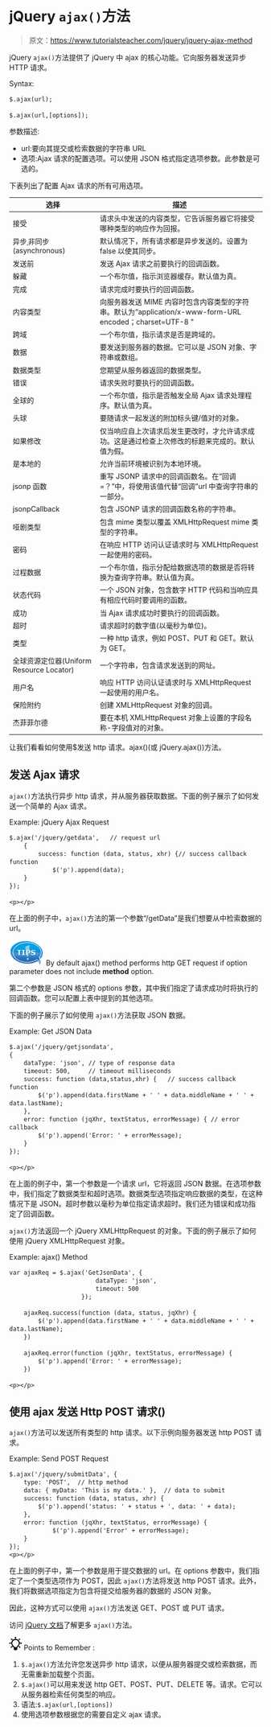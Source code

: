 # jQuery `ajax()`方法

> 原文：<https://www.tutorialsteacher.com/jquery/jquery-ajax-method>

jQuery `ajax()`方法提供了 jQuery 中 ajax 的核心功能。它向服务器发送异步 HTTP 请求。

Syntax:

```
$.ajax(url);

$.ajax(url,[options]);

```

参数描述:

*   url:要向其提交或检索数据的字符串 URL
*   选项:Ajax 请求的配置选项。可以使用 JSON 格式指定选项参数。此参数是可选的。

下表列出了配置 Ajax 请求的所有可用选项。

| 选择 | 描述 |
| --- | --- |
| 接受 | 请求头中发送的内容类型，它告诉服务器它将接受哪种类型的响应作为回报。 |
| 异步ˌ非同步(asynchronous) | 默认情况下，所有请求都是异步发送的。设置为 false 以使其同步。 |
| 发送前 | 发送 Ajax 请求之前要执行的回调函数。 |
| 躲藏 | 一个布尔值，指示浏览器缓存。默认值为真。 |
| 完成 | 请求完成时要执行的回调函数。 |
| 内容类型 | 向服务器发送 MIME 内容时包含内容类型的字符串。默认为“application/x-www-form-URL encoded；charset=UTF-8 " |
| 跨域 | 一个布尔值，指示请求是否是跨域的。 |
| 数据 | 要发送到服务器的数据。它可以是 JSON 对象、字符串或数组。 |
| 数据类型 | 您期望从服务器返回的数据类型。 |
| 错误 | 请求失败时要执行的回调函数。 |
| 全球的 | 一个布尔值，指示是否触发全局 Ajax 请求处理程序。默认值为真。 |
| 头球 | 要随请求一起发送的附加标头键/值对的对象。 |
| 如果修改 | 仅当响应自上次请求后发生更改时，才允许请求成功。这是通过检查上次修改的标题来完成的。默认值为假。 |
| 是本地的 | 允许当前环境被识别为本地环境。 |
| jsonp 函数 | 重写 JSONP 请求中的回调函数名。在“回调=？”中，将使用该值代替“回调”url 中查询字符串的一部分。 |
| jsonpCallback | 包含 JSONP 请求的回调函数名称的字符串。 |
| 哑剧类型 | 包含 mime 类型以覆盖 XMLHttpRequest mime 类型的字符串。 |
| 密码 | 在响应 HTTP 访问认证请求时与 XMLHttpRequest 一起使用的密码。 |
| 过程数据 | 一个布尔值，指示分配给数据选项的数据是否将转换为查询字符串。默认值为真。 |
| 状态代码 | 一个 JSON 对象，包含数字 HTTP 代码和当响应具有相应代码时要调用的函数。 |
| 成功 | 当 Ajax 请求成功时要执行的回调函数。 |
| 超时 | 请求超时的数字值(以毫秒为单位)。 |
| 类型 | 一种 http 请求，例如 POST、PUT 和 GET。默认为 GET。 |
| 全球资源定位器(Uniform Resource Locator) | 一个字符串，包含请求发送到的网址。 |
| 用户名 | 响应 HTTP 访问认证请求时与 XMLHttpRequest 一起使用的用户名。 |
| 保险附约 | 创建 XMLHttpRequest 对象的回调。 |
| 杰菲菲尔德 | 要在本机 XMLHttpRequest 对象上设置的字段名称-字段值对的对象。 |

让我们看看如何使用$发送 http 请求。ajax()(或 jQuery.ajax())方法。

## 发送 Ajax 请求

`ajax()`方法执行异步 http 请求，并从服务器获取数据。下面的例子展示了如何发送一个简单的 Ajax 请求。

Example: jQuery Ajax Request

```
$.ajax('/jquery/getdata',   // request url
    {
        success: function (data, status, xhr) {// success callback function
            $('p').append(data);
    }
});

<p></p>
```

在上面的例子中，`ajax()`方法的第一个参数“/getData”是我们想要从中检索数据的 url。

![](img/751bca76a769f8ad315ebee3fdf7d98e.png) By default ajax() method performs http GET request if option parameter does not include **method** option.

第二个参数是 JSON 格式的 options 参数，其中我们指定了请求成功时将执行的回调函数。您可以配置上表中提到的其他选项。

下面的例子展示了如何使用 `ajax()`方法获取 JSON 数据。

Example: Get JSON Data

```
$.ajax('/jquery/getjsondata', 
{
    dataType: 'json', // type of response data
    timeout: 500,     // timeout milliseconds
    success: function (data,status,xhr) {   // success callback function
        $('p').append(data.firstName + ' ' + data.middleName + ' ' + data.lastName);
    },
    error: function (jqXhr, textStatus, errorMessage) { // error callback 
        $('p').append('Error: ' + errorMessage);
    }
});

<p></p>
```

在上面的例子中，第一个参数是一个请求 url，它将返回 JSON 数据。在选项参数中，我们指定了数据类型和超时选项。数据类型选项指定响应数据的类型，在这种情况下是 JSON。超时参数以毫秒为单位指定请求超时。我们还为错误和成功指定了回调函数。

`ajax()`方法返回一个 jQuery XMLHttpRequest 的对象。下面的例子展示了如何使用 jQuery XMLHttpRequest 对象。

Example: ajax() Method

```
var ajaxReq = $.ajax('GetJsonData', {
                        dataType: 'json',
                        timeout: 500
                    });

    ajaxReq.success(function (data, status, jqXhr) {
        $('p').append(data.firstName + ' ' + data.middleName + ' ' + data.lastName);
    })

    ajaxReq.error(function (jqXhr, textStatus, errorMessage) {
        $('p').append('Error: ' + errorMessage);
    })

<p></p>
```

## 使用 ajax 发送 Http POST 请求()

`ajax()`方法可以发送所有类型的 http 请求。以下示例向服务器发送 http POST 请求。

Example: Send POST Request

```
$.ajax('/jquery/submitData', {
    type: 'POST',  // http method
    data: { myData: 'This is my data.' },  // data to submit
    success: function (data, status, xhr) {
        $('p').append('status: ' + status + ', data: ' + data);
    },
    error: function (jqXhr, textStatus, errorMessage) {
            $('p').append('Error' + errorMessage);
    }
});
<p></p>
```

在上面的例子中，第一个参数是用于提交数据的 url。在 options 参数中，我们指定了一个类型选项作为 POST，因此 `ajax()`方法将发送 http POST 请求。此外，我们将数据选项指定为包含将提交给服务器的数据的 JSON 对象。

因此，这种方式可以使用 `ajax()`方法发送 GET、POST 或 PUT 请求。

访问 [jQuery 文档](https://api.jquery.com/jQuery.ajax/)了解更多 `ajax()`方法。

![](img/85db52f5404f0c468e1b194aa487d6a1.png)  Points to Remember :

1.  `$.ajax()`方法允许您发送异步 http 请求，以便从服务器提交或检索数据，而无需重新加载整个页面。
2.  `$.ajax()`可以用来发送 http GET、POST、PUT、DELETE 等。请求。它可以从服务器检索任何类型的响应。
3.  语法:`$.ajax(url,[options])`
4.  使用选项参数根据您的需要自定义 ajax 请求。